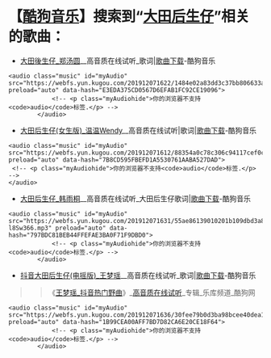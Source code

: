 # 【[酷狗音乐](https://www.kugou.com)】搜索到“[大田后生仔](https://www.kugou.com/yy/html/search.html#searchType=song&searchKeyWord=%E5%A4%A7%E7%94%B0%E5%90%8E%E7%94%9F%E4%BB%94)”相关的歌曲：

- [大田後生仔_郑汤圆](https://www.kugou.com/song/#hash=E3EDA375CD0567D6EFAB1FC92CE19096&album_id=32809879)__高音质在线试听_歌词|[歌曲下载](https://webfs.yun.kugou.com/201912071622/1484e02a83dd3c37bb806633af745c60/G179/M02/09/08/k5QEAF3AuXqADUe1AC_iIWL3MqU361.mp3)-酷狗音乐
```
<audio class="music" id="myAudio" src="https://webfs.yun.kugou.com/201912071622/1484e02a83dd3c37bb806633af745c60/G179/M02/09/08/k5QEAF3AuXqADUe1AC_iIWL3MqU361.mp3" preload="auto" data-hash="E3EDA375CD0567D6EFAB1FC92CE19096">
            <!-- <p class="myAudiohide">你的浏览器不支持<code>audio</code>标签.</p> -->
        </audio>
```
- [大田后生仔(女生版)_温温Wendy](https://www.kugou.com/song/#hash=7B8CD595FBEFD1A5530761AABA527DAD&album_id=33404627)__高音质在线试听|歌词|[歌曲下载](https://webfs.yun.kugou.com/201912071612/88354a0c78c306c94117cef0cb767289/G174/M03/12/0B/jpQEAF25nkCAN_kcACxwf6qMQng340.mp3)-酷狗音乐
```
<audio class="music" id="myAudio" 
src="https://webfs.yun.kugou.com/201912071612/88354a0c78c306c94117cef0cb767289/G174/M03/12/0B/jpQEAF25nkCAN_kcACxwf6qMQng340.mp3" 
preload="auto" data-hash="7B8CD595FBEFD1A5530761AABA527DAD">
 <!-- <p class="myAudiohide">你的浏览器不支持<code>audio</code>标签.</p> -->
</audio>
```
- [大田后生仔_韩雨桐](https://www.kugou.com/song/#hash=797BDC81BEB44FFEFAE3BA0F71F9DBD0&album_id=33416404)__高音质在线试听_大田后生仔歌词|[歌曲下载](https://webfs.yun.kugou.com/201912071631/55ae86139010201b109dbd3a893a26f4/G171/M00/00/1F/i5QEAF2wYr6ALXqQADKTHL-l8Sw366.mp3)-酷狗音乐
```
<audio class="music" id="myAudio" src="https://webfs.yun.kugou.com/201912071631/55ae86139010201b109dbd3a893a26f4/G171/M00/00/1F/i5QEAF2wYr6ALXqQADKTHL-l8Sw366.mp3" preload="auto" data-hash="797BDC81BEB44FFEFAE3BA0F71F9DBD0">
            <!-- <p class="myAudiohide">你的浏览器不支持<code>audio</code>标签.</p> -->
        </audio>
```
- [抖音大田后生仔(电摇版)_王梦瑶](https://www.kugou.com/song/#hash=1B99CEA00AFF7BD7D82CA6E20CE18F64&album_id=31817386)__高音质在线试听_歌词|[歌曲下载](https://webfs.yun.kugou.com/201912071636/30fee79b0d3ba98bcee40dea1b06d65e/G176/M02/15/08/kJQEAF2y2VOAGD_SAEew0ybSwmY273.mp3)-酷狗音乐
>> 《[王梦瑶_抖音热门野曲](https://www.kugou.com/album/31817386.html)》_[高音质在线试听](https://www.kugou.com/song/#hash=EEDA90C87A094B13E554C82288AC9DEE&album_id=31817386)_专辑_乐库频道_酷狗网

```
<audio class="music" id="myAudio" src="https://webfs.yun.kugou.com/201912071636/30fee79b0d3ba98bcee40dea1b06d65e/G176/M02/15/08/kJQEAF2y2VOAGD_SAEew0ybSwmY273.mp3" preload="auto" data-hash="1B99CEA00AFF7BD7D82CA6E20CE18F64">
            <!-- <p class="myAudiohide">你的浏览器不支持<code>audio</code>标签.</p> -->
        </audio>
 ```
